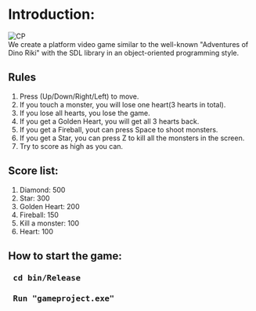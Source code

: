 # Introduction:
![CP](https://github.com/peterwu-1031/Computer-Programming-Project/assets/56571300/b44b494b-10fc-490b-ae4d-9661c9fc19f9) <br />
We create a platform video game similar to the well-known "Adventures of Dino Riki" with the SDL library in an object-oriented programming style.
## Rules
1. Press (Up/Down/Right/Left) to move.
2. If you touch a monster, you will lose one heart(3 hearts in total).
3. If you lose all hearts, you lose the game.
4. If you get a Golden Heart, you will get all 3 hearts back.
5. If you get a Fireball, yout can press Space to shoot monsters.
6. If you get a Star, you can press Z to kill all the monsters in the screen.
7. Try to score as high as you can.
## Score list:
1. Diamond: 500
2. Star: 300
3. Golden Heart: 200
4. Fireball: 150
5. Kill a monster: 100
6. Heart: 100
## How to start the game:
### <pre> cd bin/Release </pre>
### <pre> Run "gameproject.exe" </pre>
